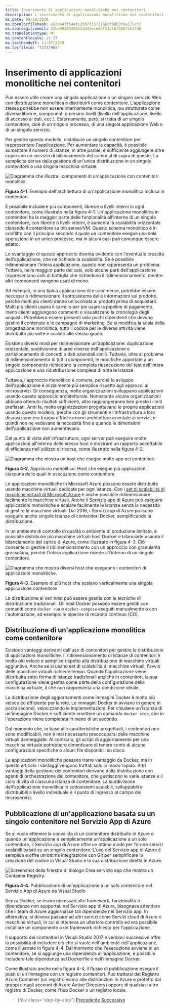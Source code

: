 ```yaml
---
title: Inserimento di applicazioni monolitiche nei contenitori
description: L'inserimento di applicazioni monolitiche nei contenitori, anche se non consente di usufruire di tutti i vantaggi dell'architettura dei microservizi, offre fin dall'inizio vantaggi notevoli per la distribuzione.
ms.date: 09/20/2018
ms.openlocfilehash: e02aa4ff644fc26b7f15721866f8862f6a175cf2
ms.sourcegitcommit: 22be09204266253d45ece46f51cc6f080f2b3fd6
ms.translationtype: MT
ms.contentlocale: it-IT
ms.lasthandoff: 11/07/2019
ms.locfileid: "73737965"
---
```

# <a name="containerizing-monolithic-applications"></a>Inserimento di applicazioni monolitiche nei contenitori

Può essere utile creare una singola applicazione o un singolo servizio Web con distribuzione monolitica e distribuirli come contenitore. L'applicazione stessa potrebbe non essere internamente monolitica, ma strutturata come diverse librerie, componenti o persino livelli (livello dell'applicazione, livello di accesso ai dati, ecc.). Esternamente, però, si tratta di un singolo contenitore, cioè di un singolo processo, di una singola applicazione Web o di un singolo servizio.

Per gestire questo modello, distribuire un singolo contenitore per rappresentare l'applicazione. Per aumentare la capacità, è possibile aumentare il numero di istanze, in altre parole, è sufficiente aggiungere altre copie con un servizio di bilanciamento del carico al di sopra di queste. La semplicità deriva dalla gestione di un'unica distribuzione in un singolo contenitore o una singola macchina virtuale.

![Diagramma che illustra i componenti di un'applicazione con contenitori monolitici.](./media/containerize-monolithic-applications/monolithic-containerized-application.png)

**Figura 4-1**. Esempio dell'architettura di un'applicazione monolitica inclusa in contenitori

È possibile includere più componenti, librerie o livelli interni in ogni contenitore, come illustrato nella figura 4-1. Un'applicazione monolitica in contenitori ha la maggior parte delle funzionalità all'interno di un singolo contenitore, con librerie o livelli interni, e aumenta la scalabilità orizzontale clonando il contenitore su più server/VM. Questo schema monolitico è in conflitto con il principio secondo il quale un contenitore esegue una sola operazione in un unico processo, ma in alcuni casi può comunque essere adatto.

Lo svantaggio di questo approccio diventa evidente con l'eventuale crescita dell'applicazione, che ne richiede la scalabilità. Se è possibile ridimensionare l'intera applicazione, questo non rappresenta un problema. Tuttavia, nella maggior parte dei casi, solo alcune parti dell'applicazione rappresentano colli di bottiglia che richiedono il ridimensionamento, mentre altri componenti vengono usati di meno.

Ad esempio, in una tipica applicazione di e-commerce, potrebbe essere necessario ridimensionare il sottosistema delle informazioni sul prodotto, perché molti più clienti danno un'occhiata ai prodotti prima di acquistarli. Molti più clienti usano il carrello per poi usare la pipeline di pagamento, meno clienti aggiungono commenti o visualizzano la cronologia degli acquisti. Potrebbero essere presenti solo pochi dipendenti che devono gestire il contenuto e le campagne di marketing. Se si modifica la scala della progettazione monolitica, tutto il codice per le diverse attività viene distribuito più volte e scalato allo stesso grado.

Esistono diversi modi per ridimensionare un'applicazione: duplicazione orizzontale, suddivisione di aree diverse dell'applicazione e partizionamento di concetti o dati aziendali simili. Tuttavia, oltre al problema di ridimensionamento di tutti i componenti, le modifiche apportate a un singolo componente richiedono la completa riesecuzione del test dell'intera applicazione e una ridistribuzione completa di tutte le istanze.

Tuttavia, l'approccio monolitico è comune, perché lo sviluppo dell'applicazione è inizialmente più semplice rispetto agli approcci ai microservizi. Di conseguenza, molte organizzazioni sviluppano applicazioni usando questo approccio architetturale. Nonostante alcune organizzazioni abbiano ottenuto risultati sufficienti, altre raggiungeranno ben presto i limiti prefissati. Anni fa, molte organizzazioni progettavano le proprie applicazioni usando questo modello, perché con gli strumenti e l'infrastruttura a loro disposizione era troppo difficile creare architetture orientate ai servizi, e quindi non ne vedevano la necessità fino a quando le dimensioni dell'applicazione non aumentavano.

Dal punto di vista dell'infrastruttura, ogni server può eseguire molte applicazioni all'interno dello stesso host e mostrare un rapporto accettabile di efficienza nell'utilizzo di risorse, come illustrato nella figura 4-2.

![Diagramma che mostra un host che esegue molte app nei contenitori.](./media/containerize-monolithic-applications/host-multiple-apps-containers.png)

**Figura 4-2**. Approccio monolitico: Host che esegue più applicazioni, ciascuna delle quali in esecuzione come contenitore

Le applicazioni monolitiche in Microsoft Azure possono essere distribuite usando macchine virtuali dedicate per ogni istanza. Con i [set di scalabilità di macchine virtuali di Microsoft Azure](https://azure.microsoft.com/documentation/services/virtual-machine-scale-sets/) è anche possibile ridimensionare facilmente le macchine virtuali. Anche il [Servizio app di Azure](https://azure.microsoft.com/services/app-service/) può eseguire applicazioni monolitiche e scalare facilmente le istanze senza la necessità di gestire le macchine virtuali. Dal 2016, i Servizi app di Azure possono eseguire anche singole istanze di contenitori Docker, semplificando la distribuzione.

In un ambiente di controllo di qualità o ambiente di produzione limitato, è possibile distribuire più macchine virtuali host Docker e bilanciarle usando il bilanciamento del carico di Azure, come illustrato in figura 4-3. Ciò consente di gestire il ridimensionamento con un approccio con granularità grossolana, perché l'intera applicazione risiede all'interno di un singolo contenitore.

![Diagramma che mostra diversi host che eseguono i contenitori di applicazioni monolitiche.](./media/containerize-monolithic-applications/docker-infrastructure-monolithic-application.png)

**Figura 4-3**. Esempio di più host che scalano verticalmente una singola applicazione contenitore

La distribuzione ai vari host può essere gestita con le tecniche di distribuzione tradizionali. Gli host Docker possono essere gestiti con comandi come `docker run` o `docker-compose` eseguiti manualmente o con l'automazione, ad esempio le pipeline di recapito continuo (CD).

## <a name="deploying-a-monolithic-application-as-a-container"></a>Distribuzione di un'applicazione monolitica come contenitore

Esistono vantaggi derivanti dall'uso di contenitori per gestire le distribuzioni di applicazioni monolitiche. Il ridimensionamento di istanze di contenitori è molto più veloce e semplice rispetto alla distribuzione di macchine virtuali aggiuntive. Anche se si usano set di scalabilità di macchine virtuali, l'avvio delle macchine virtuali richiede tempo. Quando l'applicazione viene distribuita sotto forma di istanze tradizionali anziché in contenitori, la sua configurazione viene gestita come parte della configurazione della macchina virtuale, il che non rappresenta una condizione ideale.

La distribuzione degli aggiornamenti come immagini Docker è molto più veloce ed efficiente per la rete. Le immagini Docker si avviano in genere in pochi secondi, velocizzando le implementazioni. Per chiudere un'istanza di un'immagine Docker è sufficiente emettere un comando `docker stop`, che in l'operazione viene completata in meno di un secondo.

Dal momento che, in base alle caratteristiche progettuali, i contenitori non sono modificabili, non è mai necessario preoccuparsi delle macchine virtuali danneggiate. Al contrario, gli script di aggiornamento per una macchina virtuale potrebbero dimenticare di tenere conto di alcune configurazioni specifiche o alcuni file disponibili su disco.

Le applicazioni monolitiche possano trarre vantaggio da Docker, ma in questo articolo i vantaggi vengono trattati solo in modo rapido. Altri vantaggi della gestione dei contenitori derivano dalla distribuzione con agenti di orchestrazione del contenitore, che gestiscono le varie istanze e il ciclo di vita di ciascuna istanza di contenitore. La suddivisione dell'applicazione monolitica in sottosistemi scalabili, sviluppabili e distribuibili a livello individuale è il punto di ingresso al campo dei microservizi.

## <a name="publishing-a-single-container-based-application-to-azure-app-service"></a>Pubblicazione di un'applicazione basata su un singolo contenitore nel Servizio App di Azure

Se si vuole ottenere la convalida di un contenitore distribuito in Azure o quando un'applicazione è semplicemente un'applicazione a un solo contenitore, il Servizio app di Azure offre un ottimo modo per fornire servizi scalabili basati su un singolo contenitore. L'uso del Servizio app di Azure è semplice e offre un'ottima integrazione con Git per semplificare la creazione del codice in Visual Studio e la sua distribuzione diretta in Azure.

![Screenshot della finestra di dialogo Crea servizio app che mostra un Container Registry.](./media/containerize-monolithic-applications/publish-azure-app-service-container.png)

**Figura 4-4**. Pubblicazione di un'applicazione a un solo contenitore nel Servizio App di Azure da Visual Studio

Senza Docker, se erano necessari altri framework, funzionalità o dipendenze non supportati nel Servizio app di Azure, bisognava attendere che il team di Azure aggiornasse tali dipendenze nel Servizio app. In alternativa, si doveva passare ad altri servizi come Servizi cloud di Azure o macchine virtuali, in cui si otteneva un ulteriore controllo ed era possibile installare un componente o un framework richiesto per l'applicazione.

Il supporto dei contenitori in Visual Studio 2017 e versioni successive offre la possibilità di includere ciò che si vuole nell'ambiente dell'applicazione, come illustrato in figura 4-4. Dal momento che l'esecuzione avviene in un contenitore, se si aggiunge una dipendenza all'applicazione, è possibile includere tale dipendenza nel Dockerfile o nell'immagine Docker.

Come illustrato anche nella figura 4-4, il flusso di pubblicazione esegue il push di un'immagine con un registro contenitori. Può trattarsi del Registro Azure Container (un registro vicino alle distribuzioni in Azure e protetto dai gruppi e dagli account di Azure Active Directory) oppure di qualsiasi altro registro di Docker, come l'hub Docker o un registro locale.

>[!div class="step-by-step"]
>[Precedente](index.md)
>[Successivo](docker-application-state-data.md)
